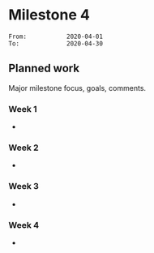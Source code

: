 # Milestone 4

```
From:           2020-04-01
To:             2020-04-30
```

## Planned work

Major milestone focus, goals, comments.

### Week 1

- 

### Week 2

- 

### Week 3

- 

### Week 4

- 
